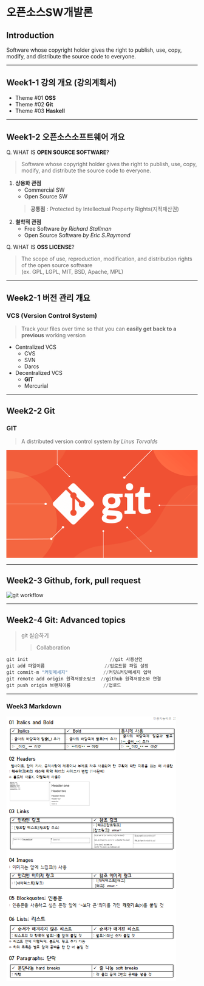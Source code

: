# 오픈소스SW개발론

## Introduction
Software whose copyright holder gives the right to publish, use, copy, modify, and distribute the source code to everyone.

-------------
## Week1-1 강의 개요 (강의계획서)

* Theme #01 **OSS**  
* Theme #02 **Git**  
* Theme #03 **Haskell**

-------------
## Week1-2 오픈소스소프트웨어 개요

Q. WHAT IS **OPEN SOURCE SOFTWARE**?  
>Software whose copyright holder gives the right to publish, use, copy, modify, and distribute the source code to everyone.

1. **상용화 관점**
    * Commercial SW
    * Open Source SW
    > **공통점** : Protected by Intellectual Property Rights(지적재산권)
2. **철학적 관점**
    * Free Software _by Richard Stallman_
    * Open Source Software _by Eric S.Raymond_

Q. WHAT IS **OSS LICENSE**?
> The scope of use, reproduction, modification, and distribution rights of the open source software  
>(ex. GPL, LGPL, MIT, BSD, Apache, MPL)

-------------
## Week2-1 버전 관리 개요
### VCS (Version Control System)
> Track your files over time so that you can **easily get back to a previous** working version
* Centralized VCS
    * CVS
    * SVN
    * Darcs
* Decentralized VCS
    * **GIT**
    * Mercurial
-------------
## Week2-2 Git
### GIT
> A distributed version control system _by Linus Torvalds_

[![git 페이지로 이동](git.png)](git-scm.com)

-------------
## Week2-3 Github, fork, pull request

![git workflow](git_workflow.png)

-------------
## Week2-4 Git: Advanced topics
> git 실습하기
>> Collaboration

```python
git init                              //git 사용선언
git add 파일이름                      //업로드할 파일 설정
git commit-m "커밋메세지"             //커밋&커밋메세지 입력
git remote add origin 원격저장소링크  //github 원격저장소와 연결
git push origin 브랜치이름            //업로드
```
-------------
### Week3 Markdown
![How to markdown](markdown.png)
